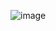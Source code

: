 ![image](https://user-images.githubusercontent.com/87923556/150386860-3613faa7-8b8e-4786-beb9-a6ec0ff95696.png)
